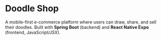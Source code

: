 # Doodle Shop

A mobile-first e-commerce platform where users can draw, share, and sell their doodles. 
Built with **Spring Boot** (backend) and **React Native Expo** (frontend, JavaScript/JSX).
